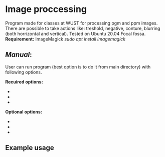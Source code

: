 # Image proccessing

Program made for classes at WUST for processing pgm and ppm images.
There are possible to take actions like: treshold, negative, conture, blurring (both horrizontal and vertical). Tested on Ubuntu 20.04 Focal fossa. 
**Requirement:** ImageMagick *sudo apt install imagemagick*

## <i>Manual</i>:  <u></u>
 User can run program (best option is to do it from main directory) with following options.

**Recuired options:**
 <ul>
  <li></li>
  <li></li>
  <li></li>
</ul> 


**Optional options:**
 <ul>
  <li></li>
  <li></li>
  <li></li>
</ul> 

## Example usage